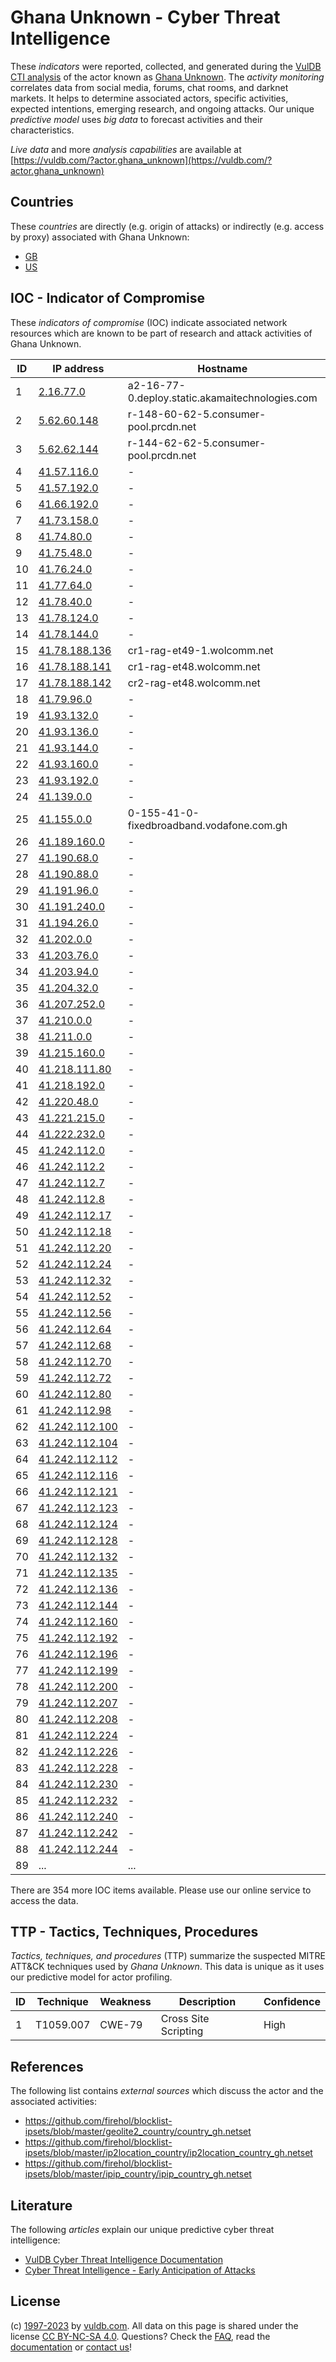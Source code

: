 # Ghana Unknown - Cyber Threat Intelligence

These _indicators_ were reported, collected, and generated during the [VulDB CTI analysis](https://vuldb.com/?kb.cti) of the actor known as [Ghana Unknown](https://vuldb.com/?actor.ghana_unknown). The _activity monitoring_ correlates data from social media, forums, chat rooms, and darknet markets. It helps to determine associated actors, specific activities, expected intentions, emerging research, and ongoing attacks. Our unique _predictive model_ uses _big data_ to forecast activities and their characteristics.

_Live data_ and more _analysis capabilities_ are available at [https://vuldb.com/?actor.ghana_unknown](https://vuldb.com/?actor.ghana_unknown)

## Countries

These _countries_ are directly (e.g. origin of attacks) or indirectly (e.g. access by proxy) associated with Ghana Unknown:

* [GB](https://vuldb.com/?country.gb)
* [US](https://vuldb.com/?country.us)

## IOC - Indicator of Compromise

These _indicators of compromise_ (IOC) indicate associated network resources which are known to be part of research and attack activities of Ghana Unknown.

ID | IP address | Hostname | Campaign | Confidence
-- | ---------- | -------- | -------- | ----------
1 | [2.16.77.0](https://vuldb.com/?ip.2.16.77.0) | a2-16-77-0.deploy.static.akamaitechnologies.com | - | High
2 | [5.62.60.148](https://vuldb.com/?ip.5.62.60.148) | r-148-60-62-5.consumer-pool.prcdn.net | - | High
3 | [5.62.62.144](https://vuldb.com/?ip.5.62.62.144) | r-144-62-62-5.consumer-pool.prcdn.net | - | High
4 | [41.57.116.0](https://vuldb.com/?ip.41.57.116.0) | - | - | High
5 | [41.57.192.0](https://vuldb.com/?ip.41.57.192.0) | - | - | High
6 | [41.66.192.0](https://vuldb.com/?ip.41.66.192.0) | - | - | High
7 | [41.73.158.0](https://vuldb.com/?ip.41.73.158.0) | - | - | High
8 | [41.74.80.0](https://vuldb.com/?ip.41.74.80.0) | - | - | High
9 | [41.75.48.0](https://vuldb.com/?ip.41.75.48.0) | - | - | High
10 | [41.76.24.0](https://vuldb.com/?ip.41.76.24.0) | - | - | High
11 | [41.77.64.0](https://vuldb.com/?ip.41.77.64.0) | - | - | High
12 | [41.78.40.0](https://vuldb.com/?ip.41.78.40.0) | - | - | High
13 | [41.78.124.0](https://vuldb.com/?ip.41.78.124.0) | - | - | High
14 | [41.78.144.0](https://vuldb.com/?ip.41.78.144.0) | - | - | High
15 | [41.78.188.136](https://vuldb.com/?ip.41.78.188.136) | cr1-rag-et49-1.wolcomm.net | - | High
16 | [41.78.188.141](https://vuldb.com/?ip.41.78.188.141) | cr1-rag-et48.wolcomm.net | - | High
17 | [41.78.188.142](https://vuldb.com/?ip.41.78.188.142) | cr2-rag-et48.wolcomm.net | - | High
18 | [41.79.96.0](https://vuldb.com/?ip.41.79.96.0) | - | - | High
19 | [41.93.132.0](https://vuldb.com/?ip.41.93.132.0) | - | - | High
20 | [41.93.136.0](https://vuldb.com/?ip.41.93.136.0) | - | - | High
21 | [41.93.144.0](https://vuldb.com/?ip.41.93.144.0) | - | - | High
22 | [41.93.160.0](https://vuldb.com/?ip.41.93.160.0) | - | - | High
23 | [41.93.192.0](https://vuldb.com/?ip.41.93.192.0) | - | - | High
24 | [41.139.0.0](https://vuldb.com/?ip.41.139.0.0) | - | - | High
25 | [41.155.0.0](https://vuldb.com/?ip.41.155.0.0) | 0-155-41-0-fixedbroadband.vodafone.com.gh | - | High
26 | [41.189.160.0](https://vuldb.com/?ip.41.189.160.0) | - | - | High
27 | [41.190.68.0](https://vuldb.com/?ip.41.190.68.0) | - | - | High
28 | [41.190.88.0](https://vuldb.com/?ip.41.190.88.0) | - | - | High
29 | [41.191.96.0](https://vuldb.com/?ip.41.191.96.0) | - | - | High
30 | [41.191.240.0](https://vuldb.com/?ip.41.191.240.0) | - | - | High
31 | [41.194.26.0](https://vuldb.com/?ip.41.194.26.0) | - | - | High
32 | [41.202.0.0](https://vuldb.com/?ip.41.202.0.0) | - | - | High
33 | [41.203.76.0](https://vuldb.com/?ip.41.203.76.0) | - | - | High
34 | [41.203.94.0](https://vuldb.com/?ip.41.203.94.0) | - | - | High
35 | [41.204.32.0](https://vuldb.com/?ip.41.204.32.0) | - | - | High
36 | [41.207.252.0](https://vuldb.com/?ip.41.207.252.0) | - | - | High
37 | [41.210.0.0](https://vuldb.com/?ip.41.210.0.0) | - | - | High
38 | [41.211.0.0](https://vuldb.com/?ip.41.211.0.0) | - | - | High
39 | [41.215.160.0](https://vuldb.com/?ip.41.215.160.0) | - | - | High
40 | [41.218.111.80](https://vuldb.com/?ip.41.218.111.80) | - | - | High
41 | [41.218.192.0](https://vuldb.com/?ip.41.218.192.0) | - | - | High
42 | [41.220.48.0](https://vuldb.com/?ip.41.220.48.0) | - | - | High
43 | [41.221.215.0](https://vuldb.com/?ip.41.221.215.0) | - | - | High
44 | [41.222.232.0](https://vuldb.com/?ip.41.222.232.0) | - | - | High
45 | [41.242.112.0](https://vuldb.com/?ip.41.242.112.0) | - | - | High
46 | [41.242.112.2](https://vuldb.com/?ip.41.242.112.2) | - | - | High
47 | [41.242.112.7](https://vuldb.com/?ip.41.242.112.7) | - | - | High
48 | [41.242.112.8](https://vuldb.com/?ip.41.242.112.8) | - | - | High
49 | [41.242.112.17](https://vuldb.com/?ip.41.242.112.17) | - | - | High
50 | [41.242.112.18](https://vuldb.com/?ip.41.242.112.18) | - | - | High
51 | [41.242.112.20](https://vuldb.com/?ip.41.242.112.20) | - | - | High
52 | [41.242.112.24](https://vuldb.com/?ip.41.242.112.24) | - | - | High
53 | [41.242.112.32](https://vuldb.com/?ip.41.242.112.32) | - | - | High
54 | [41.242.112.52](https://vuldb.com/?ip.41.242.112.52) | - | - | High
55 | [41.242.112.56](https://vuldb.com/?ip.41.242.112.56) | - | - | High
56 | [41.242.112.64](https://vuldb.com/?ip.41.242.112.64) | - | - | High
57 | [41.242.112.68](https://vuldb.com/?ip.41.242.112.68) | - | - | High
58 | [41.242.112.70](https://vuldb.com/?ip.41.242.112.70) | - | - | High
59 | [41.242.112.72](https://vuldb.com/?ip.41.242.112.72) | - | - | High
60 | [41.242.112.80](https://vuldb.com/?ip.41.242.112.80) | - | - | High
61 | [41.242.112.98](https://vuldb.com/?ip.41.242.112.98) | - | - | High
62 | [41.242.112.100](https://vuldb.com/?ip.41.242.112.100) | - | - | High
63 | [41.242.112.104](https://vuldb.com/?ip.41.242.112.104) | - | - | High
64 | [41.242.112.112](https://vuldb.com/?ip.41.242.112.112) | - | - | High
65 | [41.242.112.116](https://vuldb.com/?ip.41.242.112.116) | - | - | High
66 | [41.242.112.121](https://vuldb.com/?ip.41.242.112.121) | - | - | High
67 | [41.242.112.123](https://vuldb.com/?ip.41.242.112.123) | - | - | High
68 | [41.242.112.124](https://vuldb.com/?ip.41.242.112.124) | - | - | High
69 | [41.242.112.128](https://vuldb.com/?ip.41.242.112.128) | - | - | High
70 | [41.242.112.132](https://vuldb.com/?ip.41.242.112.132) | - | - | High
71 | [41.242.112.135](https://vuldb.com/?ip.41.242.112.135) | - | - | High
72 | [41.242.112.136](https://vuldb.com/?ip.41.242.112.136) | - | - | High
73 | [41.242.112.144](https://vuldb.com/?ip.41.242.112.144) | - | - | High
74 | [41.242.112.160](https://vuldb.com/?ip.41.242.112.160) | - | - | High
75 | [41.242.112.192](https://vuldb.com/?ip.41.242.112.192) | - | - | High
76 | [41.242.112.196](https://vuldb.com/?ip.41.242.112.196) | - | - | High
77 | [41.242.112.199](https://vuldb.com/?ip.41.242.112.199) | - | - | High
78 | [41.242.112.200](https://vuldb.com/?ip.41.242.112.200) | - | - | High
79 | [41.242.112.207](https://vuldb.com/?ip.41.242.112.207) | - | - | High
80 | [41.242.112.208](https://vuldb.com/?ip.41.242.112.208) | - | - | High
81 | [41.242.112.224](https://vuldb.com/?ip.41.242.112.224) | - | - | High
82 | [41.242.112.226](https://vuldb.com/?ip.41.242.112.226) | - | - | High
83 | [41.242.112.228](https://vuldb.com/?ip.41.242.112.228) | - | - | High
84 | [41.242.112.230](https://vuldb.com/?ip.41.242.112.230) | - | - | High
85 | [41.242.112.232](https://vuldb.com/?ip.41.242.112.232) | - | - | High
86 | [41.242.112.240](https://vuldb.com/?ip.41.242.112.240) | - | - | High
87 | [41.242.112.242](https://vuldb.com/?ip.41.242.112.242) | - | - | High
88 | [41.242.112.244](https://vuldb.com/?ip.41.242.112.244) | - | - | High
89 | ... | ... | ... | ...

There are 354 more IOC items available. Please use our online service to access the data.

## TTP - Tactics, Techniques, Procedures

_Tactics, techniques, and procedures_ (TTP) summarize the suspected MITRE ATT&CK techniques used by _Ghana Unknown_. This data is unique as it uses our predictive model for actor profiling.

ID | Technique | Weakness | Description | Confidence
-- | --------- | -------- | ----------- | ----------
1 | T1059.007 | CWE-79 | Cross Site Scripting | High

## References

The following list contains _external sources_ which discuss the actor and the associated activities:

* https://github.com/firehol/blocklist-ipsets/blob/master/geolite2_country/country_gh.netset
* https://github.com/firehol/blocklist-ipsets/blob/master/ip2location_country/ip2location_country_gh.netset
* https://github.com/firehol/blocklist-ipsets/blob/master/ipip_country/ipip_country_gh.netset

## Literature

The following _articles_ explain our unique predictive cyber threat intelligence:

* [VulDB Cyber Threat Intelligence Documentation](https://vuldb.com/?kb.cti)
* [Cyber Threat Intelligence - Early Anticipation of Attacks](https://www.scip.ch/en/?labs.20201022)

## License

(c) [1997-2023](https://vuldb.com/?kb.changelog) by [vuldb.com](https://vuldb.com/?kb.about). All data on this page is shared under the license [CC BY-NC-SA 4.0](https://creativecommons.org/licenses/by-nc-sa/4.0/). Questions? Check the [FAQ](https://vuldb.com/?kb.faq), read the [documentation](https://vuldb.com/?kb) or [contact us](https://vuldb.com/?contact)!
